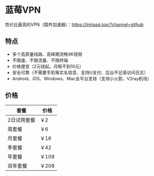 # 蓝莓VPN
性价比最高的VPN（国外加速器）：https://lmjiasq.top/?channel=github
## 特点
- 多个高质量线路、高峰期流畅4K视频
- 不限速、不限流量、不限终端
- 价格便宜（2元钱起，月租不到10元）
- 安全可靠（不需要手机等实名信息、支持U支付、后台不记录访问日志）
- Android、iOS、Windows、Mac全平台支持（支持小火箭、V2ray机场）
## 价格
| 套餐        | 价格  |
|------------|------|
| 2日试用套餐 | ￥2  |
| 周套餐      | ￥6  |
| 月套餐      | ￥16 |
| 季套餐      | ￥42 |
| 年套餐      | ￥108 |
| 双年套餐    | ￥208 |
